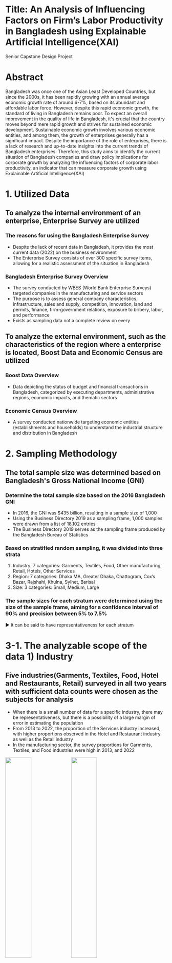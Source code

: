 Title: An Analysis of Influencing Factors on Firm’s Labor Productivity in Bangladesh using Explainable Artificial Intelligence(XAI)
======================
Senior Capstone Design Project

# Abstract
Bangladesh was once one of the Asian Least Developed Countries, but since the 2000s, it has been rapidly growing with an annual average economic growth rate of around 6-7%, based on its abundant and affordable labor force. However, despite this rapid economic growth, the standard of living in Bangladesh remains poor. To expect an overall improvement in the quality of life in Bangladesh, it's crucial that the country moves beyond mere rapid growth and strives for sustained economic development. Sustainable economic growth involves various economic entities, and among them, the growth of enterprises generally has a significant impact. Despite the importance of the role of enterprises, there is a lack of research and up-to-date insights into the current trends of Bangladesh enterprises. Therefore, this study aims to identify the current situation of Bangladesh companies and draw policy implications for corporate growth by analyzing the influencing factors of corporate labor productivity, an indicator that can measure corporate growth using Explainable Artificial Intelligence(XAI)

# 1. Utilized Data
## To analyze the internal environment of an enterprise, Enterprise Survey are utilized
### The reasons for using the Bangladesh Enterprise Survey
- Despite the lack of recent data in Bangladesh, it provides the most current data (2022) on the business environment
- The Enterprise Survey consists of over 300 specific survey items, allowing for a realistic assessment of the situation in Bangladesh
### Bangladesh Enterprise Survey Overview
- The survey conducted by WBES (World Bank Enterprise Surveys) targeted companies in the manufacturing and service sectors
- The purpose is to assess general company characteristics, infrastructure, sales and supply, competition, innovation, land and permits, finance, firm-government relations, exposure to bribery, labor, and performance
- Exists as sampling data not a complete review on every

## To analyze the external environment, such as the characteristics of the region where a enterprise is located, Boost Data and Economic Census are utilized
### Boost Data Overview
- Data depicting the status of budget and financial transactions in Bangladesh, categorized by executing departments, administrative regions, economic impacts, and thematic sectors
### Economic Census Overview
- A survey conducted nationwide targeting economic entities (establishments and households) to understand the industrial structure and distribution in Bangladesh

# 2. Sampling Methodology
## The total sample size was determined based on Bangladesh's Gross National Income (GNI)
### Determine the total sample size based on the 2016 Bangladesh GNI
- In 2016, the GNI was $435 billion, resulting in a sample size of 1,000
- Using the Business Directory 2019 as a sampling frame, 1,000 samples were drawn from a list of 18,102 entries
- The Business Directory 2019 serves as the sampling frame produced by the Bangladesh Bureau of Statistics
### Based on stratified random sampling, it was divided into three strata
1. Industry: 7 categories: Garments, Textiles, Food, Other manufacturing, Retail, Hotels, Other Services
2. Region: 7 categories: Dhaka MA, Greater Dhaka, Chattogram, Cox’s Bazar, Rajshahi, Khulna, Sylhet, Barisal
3. Size: 3 categories: Small, Medium, Large
### The sample sizes for each stratum were determined using the size of the sample frame, aiming for a confidence interval of 90% and precision between 5% to 7.5%
▶ It can be said to have representativeness for each stratum

# 3-1. The analyzable scope of the data 1) Industry
## Five industries(Garments, Textiles, Food, Hotel and Restaurants, Retail) surveyed in all two years with sufficient data counts were chosen as the subjects for analysis
- When there is a small number of data for a specific industry, there may be representativeness, but there is a possibility of a large margin of error in estimating the population
- From 2013 to 2022, the proportion of the Services industry increased, with higher proportions observed in the Hotel and Restaurant industry as well as the Retail industry
- In the manufacturing sector, the survey proportions for Garments, Textiles, and Food industries were high in 2013, and 2022
<img src="https://github.com/CoCoRessa/CoCoRessa/assets/154608668/eb280168-c95c-4f38-ac25-08938e51958f" width="40%" height="40%" />
<img src="https://github.com/CoCoRessa/CoCoRessa/assets/154608668/1425a017-f201-41b4-9ee5-e4fbb4c16518" width="40%" height="40%" />

# 3-2. The analyzable scope of the data 2) Spatial
## The survey area expanded to reflect urbanization, setting the urban areas as the spatial scope of the study, enabling analysis and conclusions regarding enterprises
- As the surveyed enterprises are not distributed evenly across all regions, it's essential to examine the characteristics of the areas where these enterprises are located
- The comparison of surveyed locations between 2013 and 2022 shows a gradual expansion of the surveyed areas
- Comparing the distribution of Night Time Light (NTL), a proxy for urbanization, to the distribution of surveyed areas, we found a similar distribution
<img src="https://github.com/CoCoRessa/CoCoRessa/assets/154608668/83b2d5c3-8aae-4ef6-b296-b010252a011c" width="40%" height="40%" />
<img src="https://github.com/CoCoRessa/CoCoRessa/assets/154608668/88ddbf80-3460-43a4-84ea-c0743eaeab1e" width="40%" height="40%" />




